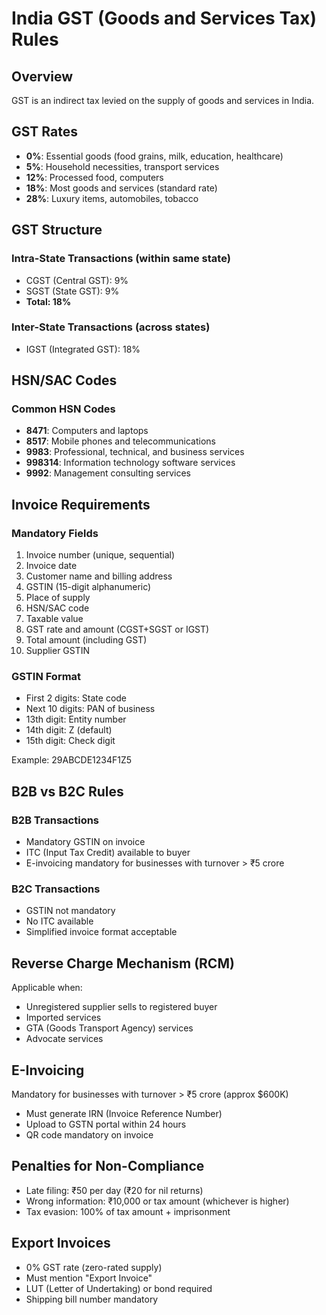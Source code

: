 # India GST (Goods and Services Tax) Rules

## Overview
GST is an indirect tax levied on the supply of goods and services in India.

## GST Rates
- **0%**: Essential goods (food grains, milk, education, healthcare)
- **5%**: Household necessities, transport services
- **12%**: Processed food, computers
- **18%**: Most goods and services (standard rate)
- **28%**: Luxury items, automobiles, tobacco

## GST Structure
### Intra-State Transactions (within same state)
- CGST (Central GST): 9%
- SGST (State GST): 9%
- **Total: 18%**

### Inter-State Transactions (across states)
- IGST (Integrated GST): 18%

## HSN/SAC Codes
### Common HSN Codes
- **8471**: Computers and laptops
- **8517**: Mobile phones and telecommunications
- **9983**: Professional, technical, and business services
- **998314**: Information technology software services
- **9992**: Management consulting services

## Invoice Requirements
### Mandatory Fields
1. Invoice number (unique, sequential)
2. Invoice date
3. Customer name and billing address
4. GSTIN (15-digit alphanumeric)
5. Place of supply
6. HSN/SAC code
7. Taxable value
8. GST rate and amount (CGST+SGST or IGST)
9. Total amount (including GST)
10. Supplier GSTIN

### GSTIN Format
- First 2 digits: State code
- Next 10 digits: PAN of business
- 13th digit: Entity number
- 14th digit: Z (default)
- 15th digit: Check digit

Example: 29ABCDE1234F1Z5

## B2B vs B2C Rules
### B2B Transactions
- Mandatory GSTIN on invoice
- ITC (Input Tax Credit) available to buyer
- E-invoicing mandatory for businesses with turnover > ₹5 crore

### B2C Transactions
- GSTIN not mandatory
- No ITC available
- Simplified invoice format acceptable

## Reverse Charge Mechanism (RCM)
Applicable when:
- Unregistered supplier sells to registered buyer
- Imported services
- GTA (Goods Transport Agency) services
- Advocate services

## E-Invoicing
Mandatory for businesses with turnover > ₹5 crore (approx $600K)
- Must generate IRN (Invoice Reference Number)
- Upload to GSTN portal within 24 hours
- QR code mandatory on invoice

## Penalties for Non-Compliance
- Late filing: ₹50 per day (₹20 for nil returns)
- Wrong information: ₹10,000 or tax amount (whichever is higher)
- Tax evasion: 100% of tax amount + imprisonment

## Export Invoices
- 0% GST rate (zero-rated supply)
- Must mention "Export Invoice"
- LUT (Letter of Undertaking) or bond required
- Shipping bill number mandatory
